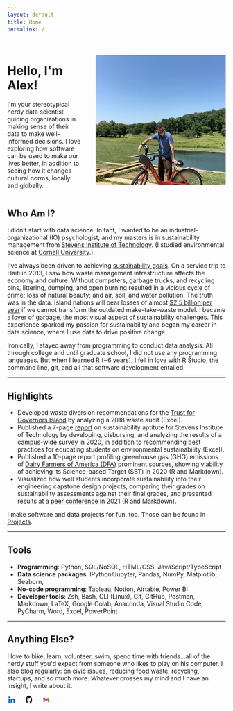 ```yaml
---
layout: default
title: Home
permalink: /
---
```


<div class="intro">
  <div class="text">
    <h1>Hello, I'm Alex!</h1>
    <p>I'm your stereotypical nerdy data scientist guiding organizations in making sense of their data to make well-informed decisions. I love exploring how software can be used to make our lives better, in addition to seeing how it changes cultural norms, locally and globally.</p>
  </div>
  <div class="image">
    <img src="intro-img.png" alt="Image not supported">
  </div>
</div>

## Who Am I?

I didn’t start with data science. In fact, I wanted to be an industrial-organizational (IO) psychologist, and my masters is in sustainability management from [Stevens Institute of Technology](https://www.stevens.edu/). (I studied environmental science at [Cornell University](https://www.cornell.edu/).)

I've always been driven to achieving [sustainability goals](https://sdgs.un.org/goals). On a service trip to Haiti in 2013, I saw how waste management infrastructure affects the economy and culture. Without dumpsters, garbage trucks, and recycling bins, littering, dumping, and open burning resulted in a vicious cycle of crime; loss of natural beauty; and air, soil, and water pollution. The truth was in the data. Island nations will bear losses of almost [$2.5 billion per year](https://pubmed.ncbi.nlm.nih.gov/31232294/) if we cannot transform the outdated make-take-waste model. I became a lover of garbage, the most visual aspect of sustainability challenges. This experience sparked my passion for sustainability and began my career in data science, where I use data to drive positive change.

Ironically, I stayed away from programming to conduct data analysis. All through college and until graduate school, I did not use any programming languages. But when I learned R (~6 years), I fell in love with R Studio, the command line, git, and all that software development entailed.

---

## Highlights

- Developed waste diversion recommendations for the [Trust for Governors Island](https://www.govisland.com/about/the-trust-for-governors-island) by analyzing a 2018 waste audit (Excel).
- Published a 7-page [report](https://reports.aashe.org/institutions/stevens-institute-of-technology-nj/report/2020-03-02/AC/curriculum/AC-6/) on sustainability aptitute for Stevens Institute of Technology by developing, disbursing, and analyzing the results of a campus-wide survey in 2020, in addition to recommending best practices for educating students on environmental sustainability (Excel).
- Published a 10-page report profiling greenhouse gas (GHG) emissions of [Dairy Farmers of America (DFA)](https://www.dfamilk.com/) prominent sources, showing viability of achieving its Science-based Target (SBT) in 2020 (R and Markdown).
- Visualized how well students incorporate sustainability into their engineering capstone design projects, comparing their grades on sustainability assessments against their final grades, and presented results at a [peer conference](https://strategy.asee.org/assessing-the-sustainability-components-of-engineering-capstone-projects) in 2021 (R and Markdown).

I make software and data projects for fun, too. Those can be found in [Projects](projects.md).

---

<meta name="viewport" content="width=device-width, initial-scale=1.0">


## Tools

- **Programming**: Python, SQL/NoSQL, HTML/CSS, JavaScript/TypeScript
- **Data science packages**: IPython/Jupyter, Pandas, NumPy, Matplotlib, Seaborn, 
- **No-code programming**: Tableau, Notion, Airtable, Power BI
- **Developer tools**: Zsh, Bash, CLI (Linux), Git, GitHub, Postman, Markdown, LaTeX, Google Colab, Anaconda, Visual Studio Code, PyCharm, Word, Excel, PowerPoint

---

## Anything Else?

I love to bike, learn, volunteer, swim, spend time with friends...all of the nerdy stuff you'd expect from someone who likes to play on his computer. I also [blog](https://furry-date-ae4.notion.site/Rethinking-Circular-Economy-34b44ede819c49158d207ac18607e85d) regularly: on civic issues, reducing food waste, recycling, startups, and so much more. Whatever crosses my mind and I have an insight, I write about it.

<footer>
    <div class="social-links">
        <a href="https://www.linkedin.com/in/alexdubro/" aria-label="LinkedIn profile">
            <img src="linkedin-icon.png" alt="LinkedIn Icon" />
        </a>
        <a href="https://github.com/add0794" aria-label="GitHub profile">
            <img src="github-icon.png" alt="GitHub Icon" />
        </a>
        <a href="mailto:add0794@gmail.com" aria-label="Email">
            <img src="email-icon.png" alt="Email Icon" />
        </a>
    </div>

<style>

/* Styling for the intro header and image */
.intro {
  display: flex;
  align-items: center;
  gap: 30px;
}

.text {
  flex: 1;
}

.image img {
  max-width: 300px;
  height: auto;
}

@media (max-width: 768px) {
  .intro {
    flex-direction: column;
    align-items: center;
  }

  .text {
    text-align: center;
  }

  .image img {
    max-width: 100%;
  }
}

/* Styling for the social media */
.social-links {
    display: flex; /* Arrange items horizontally */
    gap: 15px; /* Add spacing between items */
    list-style: none; /* Remove bullets */
    padding: 0; /* Remove padding */
    margin: 0; /* Remove margin */
}

.social-links li {
    display: flex; /* Align icon and text */
    align-items: center; /* Vertically center items */
}

.social-links a {
    text-decoration: none; /* Remove underline from links */
    color: #333; /* Default text color */
    font-family: Arial, sans-serif;
    font-size: 14px;
}

.social-links a:hover {
    color: #0073b1; /* Change color on hover */
}

.social-links img {
    width: 20px; /* Set icon width */
    height: 20px; /* Set icon height */
    margin-right: 5px; /* Add spacing between icon and text */
}
</style>

</footer>